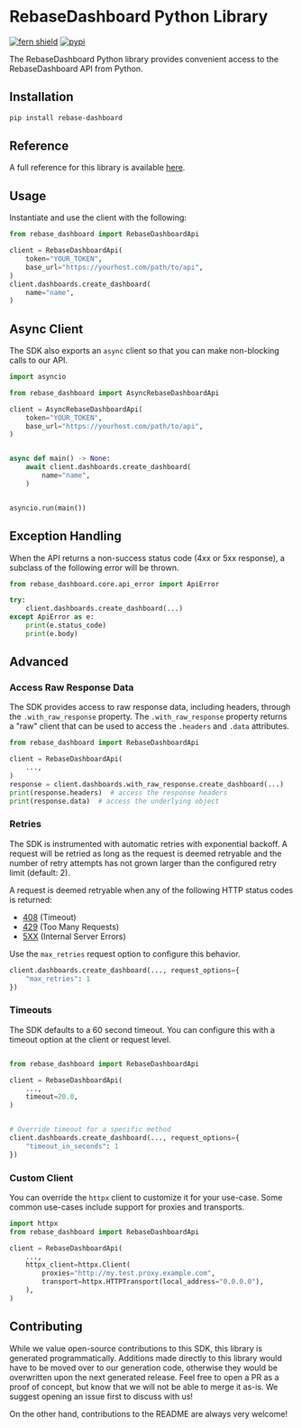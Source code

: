 # RebaseDashboard Python Library

[![fern shield](https://img.shields.io/badge/%F0%9F%8C%BF-Built%20with%20Fern-brightgreen)](https://buildwithfern.com?utm_source=github&utm_medium=github&utm_campaign=readme&utm_source=RebaseDashboard%2FPython)
[![pypi](https://img.shields.io/pypi/v/rebase-dashboard)](https://pypi.python.org/pypi/rebase-dashboard)

The RebaseDashboard Python library provides convenient access to the RebaseDashboard API from Python.

## Installation

```sh
pip install rebase-dashboard
```

## Reference

A full reference for this library is available [here](./reference.md).

## Usage

Instantiate and use the client with the following:

```python
from rebase_dashboard import RebaseDashboardApi

client = RebaseDashboardApi(
    token="YOUR_TOKEN",
    base_url="https://yourhost.com/path/to/api",
)
client.dashboards.create_dashboard(
    name="name",
)
```

## Async Client

The SDK also exports an `async` client so that you can make non-blocking calls to our API.

```python
import asyncio

from rebase_dashboard import AsyncRebaseDashboardApi

client = AsyncRebaseDashboardApi(
    token="YOUR_TOKEN",
    base_url="https://yourhost.com/path/to/api",
)


async def main() -> None:
    await client.dashboards.create_dashboard(
        name="name",
    )


asyncio.run(main())
```

## Exception Handling

When the API returns a non-success status code (4xx or 5xx response), a subclass of the following error
will be thrown.

```python
from rebase_dashboard.core.api_error import ApiError

try:
    client.dashboards.create_dashboard(...)
except ApiError as e:
    print(e.status_code)
    print(e.body)
```

## Advanced

### Access Raw Response Data

The SDK provides access to raw response data, including headers, through the `.with_raw_response` property.
The `.with_raw_response` property returns a "raw" client that can be used to access the `.headers` and `.data` attributes.

```python
from rebase_dashboard import RebaseDashboardApi

client = RebaseDashboardApi(
    ...,
)
response = client.dashboards.with_raw_response.create_dashboard(...)
print(response.headers)  # access the response headers
print(response.data)  # access the underlying object
```

### Retries

The SDK is instrumented with automatic retries with exponential backoff. A request will be retried as long
as the request is deemed retryable and the number of retry attempts has not grown larger than the configured
retry limit (default: 2).

A request is deemed retryable when any of the following HTTP status codes is returned:

- [408](https://developer.mozilla.org/en-US/docs/Web/HTTP/Status/408) (Timeout)
- [429](https://developer.mozilla.org/en-US/docs/Web/HTTP/Status/429) (Too Many Requests)
- [5XX](https://developer.mozilla.org/en-US/docs/Web/HTTP/Status/500) (Internal Server Errors)

Use the `max_retries` request option to configure this behavior.

```python
client.dashboards.create_dashboard(..., request_options={
    "max_retries": 1
})
```

### Timeouts

The SDK defaults to a 60 second timeout. You can configure this with a timeout option at the client or request level.

```python

from rebase_dashboard import RebaseDashboardApi

client = RebaseDashboardApi(
    ...,
    timeout=20.0,
)


# Override timeout for a specific method
client.dashboards.create_dashboard(..., request_options={
    "timeout_in_seconds": 1
})
```

### Custom Client

You can override the `httpx` client to customize it for your use-case. Some common use-cases include support for proxies
and transports.

```python
import httpx
from rebase_dashboard import RebaseDashboardApi

client = RebaseDashboardApi(
    ...,
    httpx_client=httpx.Client(
        proxies="http://my.test.proxy.example.com",
        transport=httpx.HTTPTransport(local_address="0.0.0.0"),
    ),
)
```

## Contributing

While we value open-source contributions to this SDK, this library is generated programmatically.
Additions made directly to this library would have to be moved over to our generation code,
otherwise they would be overwritten upon the next generated release. Feel free to open a PR as
a proof of concept, but know that we will not be able to merge it as-is. We suggest opening
an issue first to discuss with us!

On the other hand, contributions to the README are always very welcome!
